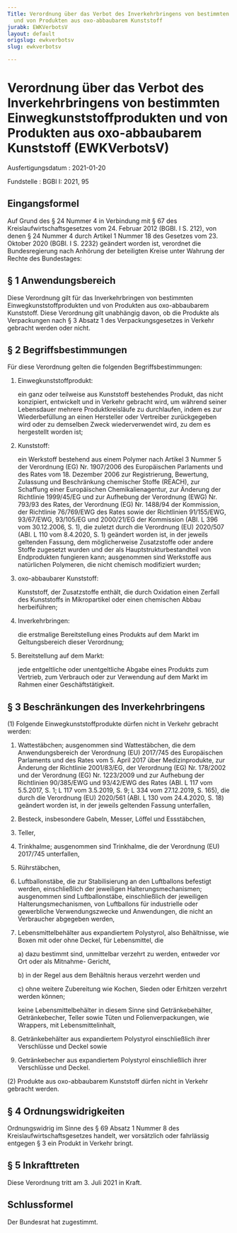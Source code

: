 ```yaml
---
Title: Verordnung über das Verbot des Inverkehrbringens von bestimmten Einwegkunststoffprodukten
  und von Produkten aus oxo-abbaubarem Kunststoff
jurabk: EWKVerbotsV
layout: default
origslug: ewkverbotsv
slug: ewkverbotsv

---
```


# Verordnung über das Verbot des Inverkehrbringens von bestimmten Einwegkunststoffprodukten und von Produkten aus oxo-abbaubarem Kunststoff (EWKVerbotsV)

Ausfertigungsdatum
:   2021-01-20

Fundstelle
:   BGBl I: 2021, 95

[^F814780_01_BJNR009500021]:     Diese Verordnung dient der Umsetzung der Artikel 5 und 14 der Richtlinie (EU) 2019/904 des Europäischen Parlaments und des Rates vom 5. Juni 2019 über die Verringerung der Auswirkungen bestimmter Kunststoffprodukte auf die Umwelt (ABl. L 155 vom 12.6.2019, S. 1).


## Eingangsformel

Auf Grund des § 24 Nummer 4 in Verbindung mit § 67 des Kreislaufwirtschaftsgesetzes vom 24. Februar 2012 (BGBl. I S. 212), von denen § 24 Nummer 4 durch Artikel 1 Nummer 18 des Gesetzes vom 23. Oktober 2020 (BGBl. I S. 2232) geändert worden ist, verordnet die Bundesregierung nach Anhörung der beteiligten Kreise unter Wahrung der Rechte des Bundestages:


## § 1 Anwendungsbereich

Diese Verordnung gilt für das Inverkehrbringen von bestimmten Einwegkunststoffprodukten und von Produkten aus oxo-abbaubarem Kunststoff. Diese Verordnung gilt unabhängig davon, ob die Produkte als Verpackungen nach § 3 Absatz 1 des Verpackungsgesetzes in Verkehr gebracht werden oder nicht.


## § 2 Begriffsbestimmungen

Für diese Verordnung gelten die folgenden Begriffsbestimmungen:

1.  Einwegkunststoffprodukt:

    ein ganz oder teilweise aus Kunststoff bestehendes Produkt, das nicht konzipiert, entwickelt und in Verkehr gebracht wird, um während seiner Lebensdauer mehrere Produktkreisläufe zu durchlaufen, indem es zur Wiederbefüllung an einen Hersteller oder Vertreiber zurückgegeben wird oder zu demselben Zweck wiederverwendet wird, zu dem es hergestellt worden ist;


2.  Kunststoff:

    ein Werkstoff bestehend aus einem Polymer nach Artikel 3 Nummer 5 der Verordnung (EG) Nr. 1907/2006 des Europäischen Parlaments und des Rates vom 18. Dezember 2006 zur Registrierung, Bewertung, Zulassung und Beschränkung chemischer Stoffe (REACH), zur Schaffung einer Europäischen Chemikalienagentur, zur Änderung der Richtlinie 1999/45/EG und zur Aufhebung der Verordnung (EWG) Nr. 793/93 des Rates, der Verordnung (EG) Nr. 1488/94 der Kommission, der Richtlinie 76/769/EWG des Rates sowie der Richtlinien 91/155/EWG, 93/67/EWG,
    93/105/EG und                    2000/21/EG der Kommission (ABl. L 396 vom 30.12.2006, S. 1), die zuletzt durch die Verordnung (EU) 2020/507 (ABl. L 110 vom 8.4.2020, S. 1) geändert worden ist, in der jeweils geltenden Fassung, dem möglicherweise Zusatzstoffe oder andere Stoffe zugesetzt wurden und der als Hauptstrukturbestandteil von Endprodukten fungieren kann; ausgenommen sind Werkstoffe aus natürlichen Polymeren, die nicht chemisch modifiziert wurden;


3.  oxo-abbaubarer Kunststoff:

    Kunststoff, der Zusatzstoffe enthält, die durch Oxidation einen Zerfall des Kunststoffs in Mikropartikel oder einen chemischen Abbau herbeiführen;


4.  Inverkehrbringen:

    die erstmalige Bereitstellung eines Produkts auf dem Markt im Geltungsbereich dieser Verordnung;


5.  Bereitstellung auf dem Markt:

    jede entgeltliche oder unentgeltliche Abgabe eines Produkts zum Vertrieb, zum Verbrauch oder zur Verwendung auf dem Markt im Rahmen einer Geschäftstätigkeit.





## § 3 Beschränkungen des Inverkehrbringens

(1) Folgende Einwegkunststoffprodukte dürfen nicht in Verkehr gebracht werden:

1.  Wattestäbchen; ausgenommen sind Wattestäbchen, die dem Anwendungsbereich der Verordnung (EU) 2017/745 des Europäischen Parlaments und des Rates vom 5. April 2017 über Medizinprodukte, zur Änderung der Richtlinie 2001/83/EG, der Verordnung (EG) Nr. 178/2002 und der Verordnung (EG) Nr. 1223/2009 und zur Aufhebung der Richtlinien 90/385/EWG und 93/42/EWG des Rates (ABl. L 117 vom 5.5.2017, S. 1; L 117 vom 3.5.2019, S. 9; L 334 vom 27.12.2019, S. 165), die durch die Verordnung (EU) 2020/561 (ABl. L 130 vom 24.4.2020, S. 18) geändert worden ist, in der jeweils geltenden Fassung unterfallen,


2.  Besteck, insbesondere Gabeln, Messer, Löffel und Essstäbchen,


3.  Teller,


4.  Trinkhalme; ausgenommen sind Trinkhalme, die der Verordnung (EU) 2017/745 unterfallen,


5.  Rührstäbchen,


6.  Luftballonstäbe, die zur Stabilisierung an den Luftballons befestigt werden, einschließlich der jeweiligen Halterungsmechanismen; ausgenommen sind Luftballonstäbe, einschließlich der jeweiligen Halterungsmechanismen, von Luftballons für industrielle oder gewerbliche Verwendungszwecke und Anwendungen, die nicht an Verbraucher abgegeben werden,


7.  Lebensmittelbehälter aus expandiertem Polystyrol, also Behältnisse, wie Boxen mit oder ohne Deckel, für Lebensmittel, die

    a)  dazu bestimmt sind, unmittelbar verzehrt zu werden, entweder vor Ort oder als Mitnahme-
        Gericht,


    b)  in der Regel aus dem Behältnis heraus verzehrt werden und


    c)  ohne weitere Zubereitung wie Kochen, Sieden oder Erhitzen verzehrt werden können;



    keine Lebensmittelbehälter in diesem Sinne sind Getränkebehälter, Getränkebecher, Teller sowie Tüten und Folienverpackungen, wie Wrappers, mit Lebensmittelinhalt,


8.  Getränkebehälter aus expandiertem Polystyrol einschließlich ihrer Verschlüsse und Deckel sowie


9.  Getränkebecher aus expandiertem Polystyrol einschließlich ihrer Verschlüsse und Deckel.




(2) Produkte aus oxo-abbaubarem Kunststoff dürfen nicht in Verkehr gebracht werden.


## § 4 Ordnungswidrigkeiten

Ordnungswidrig im Sinne des § 69 Absatz 1 Nummer 8 des Kreislaufwirtschaftsgesetzes handelt, wer vorsätzlich oder fahrlässig entgegen § 3 ein Produkt in Verkehr bringt.


## § 5 Inkrafttreten

Diese Verordnung tritt am 3. Juli 2021 in Kraft.


## Schlussformel

Der Bundesrat hat zugestimmt.


